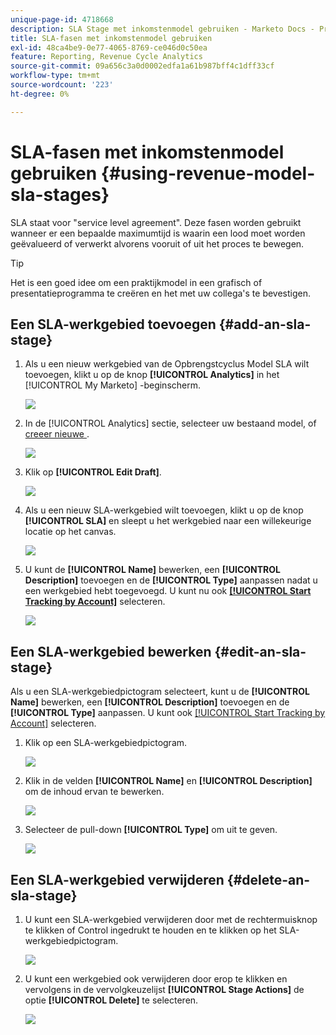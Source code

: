 ```yaml
---
unique-page-id: 4718668
description: SLA Stage met inkomstenmodel gebruiken - Marketo Docs - Productdocumentatie
title: SLA-fasen met inkomstenmodel gebruiken
exl-id: 48ca4be9-0e77-4065-8769-ce046d0c50ea
feature: Reporting, Revenue Cycle Analytics
source-git-commit: 09a656c3a0d0002edfa1a61b987bff4c1dff33cf
workflow-type: tm+mt
source-wordcount: '223'
ht-degree: 0%

---
```


# SLA-fasen met inkomstenmodel gebruiken {#using-revenue-model-sla-stages}

SLA staat voor &quot;service level agreement&quot;. Deze fasen worden gebruikt wanneer er een bepaalde maximumtijd is waarin een lood moet worden geëvalueerd of verwerkt alvorens vooruit of uit het proces te bewegen.

>[!TIP]
>
>Het is een goed idee om een praktijkmodel in een grafisch of presentatieprogramma te creëren en het met uw collega&#39;s te bevestigen.

## Een SLA-werkgebied toevoegen {#add-an-sla-stage}

1. Als u een nieuw werkgebied van de Opbrengstcyclus Model SLA wilt toevoegen, klikt u op de knop **[!UICONTROL Analytics]** in het [!UICONTROL My Marketo] -beginscherm.

   ![](assets/image2015-4-27-11-3a54-3a41.png)

1. In de [!UICONTROL Analytics] sectie, selecteer uw bestaand model, of [&#x200B; creeer nieuwe &#x200B;](/help/marketo/product-docs/reporting/revenue-cycle-analytics/revenue-cycle-models/create-a-new-revenue-model.md).

   ![](assets/image2015-4-27-15-3a6-3a30.png)

1. Klik op **[!UICONTROL Edit Draft]**.

   ![](assets/image2015-4-27-12-3a10-3a49.png)

1. Als u een nieuw SLA-werkgebied wilt toevoegen, klikt u op de knop **[!UICONTROL SLA]** en sleept u het werkgebied naar een willekeurige locatie op het canvas.

   ![](assets/image2015-4-27-15-3a32-3a10.png)

1. U kunt de **[!UICONTROL Name]** bewerken, een **[!UICONTROL Description]** toevoegen en de **[!UICONTROL Type]** aanpassen nadat u een werkgebied hebt toegevoegd. U kunt nu ook **[[!UICONTROL Start Tracking by Account]](/help/marketo/product-docs/reporting/revenue-cycle-analytics/revenue-cycle-models/start-tracking-by-account-in-the-revenue-modeler.md)** selecteren.

   ![](assets/image2015-4-27-17-3a0-3a39.png)

## Een SLA-werkgebied bewerken {#edit-an-sla-stage}

Als u een SLA-werkgebiedpictogram selecteert, kunt u de **[!UICONTROL Name]** bewerken, een **[!UICONTROL Description]** toevoegen en de **[!UICONTROL Type]** aanpassen. U kunt ook [[!UICONTROL Start Tracking by Account]](/help/marketo/product-docs/reporting/revenue-cycle-analytics/revenue-cycle-models/start-tracking-by-account-in-the-revenue-modeler.md) selecteren.

1. Klik op een SLA-werkgebiedpictogram.

   ![](assets/image2015-4-27-15-3a45-3a25.png)

1. Klik in de velden **[!UICONTROL Name]** en **[!UICONTROL Description]** om de inhoud ervan te bewerken.

   ![](assets/image2015-4-27-15-3a48-3a37.png)

1. Selecteer de pull-down **[!UICONTROL Type]** om uit te geven.

   ![](assets/image2015-4-27-15-3a51-3a27.png)

## Een SLA-werkgebied verwijderen {#delete-an-sla-stage}

1. U kunt een SLA-werkgebied verwijderen door met de rechtermuisknop te klikken of Control ingedrukt te houden en te klikken op het SLA-werkgebiedpictogram.

   ![](assets/image2015-4-27-16-3a2-3a47.png)

1. U kunt een werkgebied ook verwijderen door erop te klikken en vervolgens in de vervolgkeuzelijst **[!UICONTROL Stage Actions]** de optie **[!UICONTROL Delete]** te selecteren.

   ![](assets/image2015-4-27-17-3a20-3a41.png)
